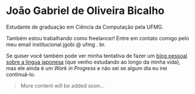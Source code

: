 # João Gabriel de Oliveira Bicalho
Estudante de graduação em Ciência da Computação pela UFMG.

Também estou trabalhando como freelancer! Entre em contato comigo pelo meu email institucional jgobi @ ufmg . br.

Se quiser você também pode ver minha tentativa de fazer um [blog pessoal sobre a lingua japonesa](https://jgobi.github.io/nihongo) (que venho estudando ao longo da minha vida), mas ele ainda é um _Work in Progress_ e não sei se algum dia eu irei continuá-lo.

>More content will be added soon...
